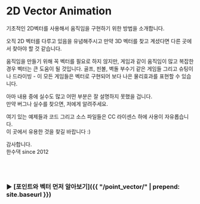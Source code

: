 # 2D Vector Animation

기초적인 2D벡터를 사용해서 움직임을 구현하기 위한 방법을 소개합니다.

오직 2D 벡터를 다루고 있음을 유념해주시고 만약 3D 벡터를 찾고 계셨다면 다른 곳에서 찾아야 할 것 같습니다.

움직임을 만들기 위해 꼭 벡터를 필요로 하지 않지만, 게임과 같이 움직임이 많고 복잡한 경우 벡터는 큰 도움이 될 것입니다. 골프, 핀볼, 벽돌 부수기 같은 게임들 그리고 슈팅이나 드라이빙 - 이 모든 게임들은 벡터로 구현되어 보다 나은 물리효과를 표현할 수 있습니다.

아마 내용 중에 실수도 많고 어떤 부분은 잘 설명하지 못했을 겁니다.<br>
만약 버그나 실수를 찾으면, 저에게 알려주세요.

여기 있는 예제들과 코드 그리고 소스 파일들은 CC 라이센스 하에 사용이 자유롭습니다.<br>
이 곳에서 유용한 것을 찾길 바랍니다 :)

감사합니다.<br>
한수댁 since 2012

<br>
<br>

### ▶ [포인트와 벡터 먼저 알아보기]({{ "/point_vector/" | prepend: site.baseurl }})